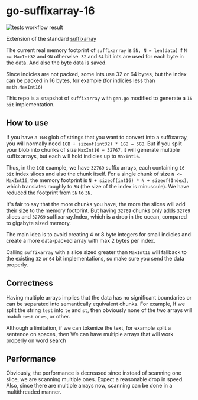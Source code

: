 # go-suffixarray-16

![tests workflow result](https://github.com/beaverden/go-suffixarray-16/actions/workflows/go.yml/badge.svg)


Extension of the standard [suffixarray](https://golang.org/pkg/index/suffixarray/)

The current real memory footprint of `suffixarray` is `5N, N = len(data)` if `N <= MaxInt32` and `9N` otherwise.
`32` and `64` bit ints are used for each byte in the data. And also the byte data is saved.

Since indicies are not packed, some ints use 32 or 64 bytes, but the index can be packed in 16 bytes, for example
(for indicies less than `math.MaxInt16`)

This repo is a snapshot of `suffixarray` with `gen.go` modified to generate a `16 bit` implementation.

## How to use
If you have a `1GB` glob of strings that you want to convert into a suffixarray, you will normally need 
`1GB + sizeof(int32) * 1GB = 5GB`. But if you split your blob into chunks of size `MaxInt16 = 32767`,
it will generate multiple suffix arrays, but each will hold indicies up to `MaxInt16`.

Thus, in the `1GB` example, we have `32769` suffix arrays, each containing `16 bit` index slices and also
the chunk itself. For a single chunk of size `N <= MaxInt16`, the memory footprint is `N + sizeof(int16) * N + sizeof(Index)`,
which translates roughly to `3N` (the size of the index is minuscule). We have reduced the footprint from `5N` to `3N`.

It's fair to say that the more chunks you have, the more the slices will add their size to the memory footprint. But
having `32769` chunks only adds `32769` slices and `32769` suffixarray.Index, which is a drop in the ocean, compared
to gigabyte sized memory.

The main idea is to avoid creating 4 or 8 byte integers for small indicies and create a more data-packed array with
max 2 bytes per index.

Calling `suffixarray` with a slice sized greater than `MaxInt16` will fallback to the existing `32` or `64` bit implementations, so
make sure you send the data properly.

## Correctness
Having multiple arrays implies that the data has no significant boundaries or can be separated into semantically equivalent chunks.
For example, If we split the string `test` into `te` and `st`, then obviously none of the two arrays will match `test` or `es`, or other.

Although a limitation, if we can tokenize the text, for example split a sentence on spaces, then
We can have multiple arrays that will work properly on word search 

## Performance

Obviously, the performance is decreased since instead of scanning one slice, we are scanning multiple ones. Expect a reasonable drop in speed.
Also, since there are multiple arrays now, scanning can be done in a multithreaded manner.

